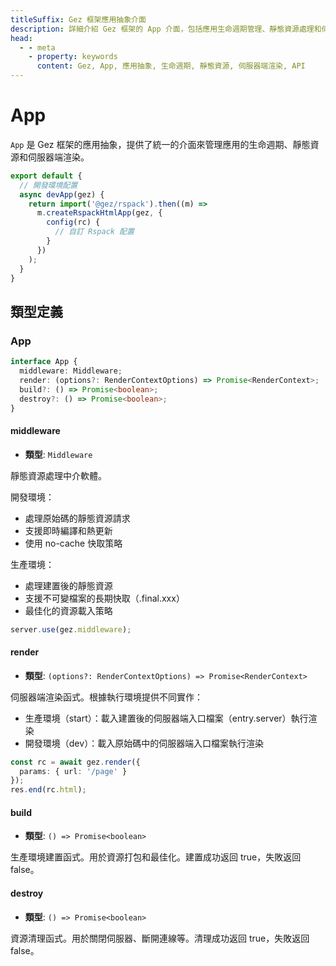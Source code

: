 ```yaml
---
titleSuffix: Gez 框架應用抽象介面
description: 詳細介紹 Gez 框架的 App 介面，包括應用生命週期管理、靜態資源處理和伺服器端渲染功能，幫助開發者理解和使用應用核心功能。
head:
  - - meta
    - property: keywords
      content: Gez, App, 應用抽象, 生命週期, 靜態資源, 伺服器端渲染, API
---
```


# App

`App` 是 Gez 框架的應用抽象，提供了統一的介面來管理應用的生命週期、靜態資源和伺服器端渲染。

```ts title="entry.node.ts"
export default {
  // 開發環境配置
  async devApp(gez) {
    return import('@gez/rspack').then((m) =>
      m.createRspackHtmlApp(gez, {
        config(rc) {
          // 自訂 Rspack 配置
        }
      })
    );
  }
}
```

## 類型定義
### App

```ts
interface App {
  middleware: Middleware;
  render: (options?: RenderContextOptions) => Promise<RenderContext>;
  build?: () => Promise<boolean>;
  destroy?: () => Promise<boolean>;
}
```

#### middleware

- **類型**: `Middleware`

靜態資源處理中介軟體。

開發環境：
- 處理原始碼的靜態資源請求
- 支援即時編譯和熱更新
- 使用 no-cache 快取策略

生產環境：
- 處理建置後的靜態資源
- 支援不可變檔案的長期快取（.final.xxx）
- 最佳化的資源載入策略

```ts
server.use(gez.middleware);
```

#### render

- **類型**: `(options?: RenderContextOptions) => Promise<RenderContext>`

伺服器端渲染函式。根據執行環境提供不同實作：
- 生產環境（start）：載入建置後的伺服器端入口檔案（entry.server）執行渲染
- 開發環境（dev）：載入原始碼中的伺服器端入口檔案執行渲染

```ts
const rc = await gez.render({
  params: { url: '/page' }
});
res.end(rc.html);
```

#### build

- **類型**: `() => Promise<boolean>`

生產環境建置函式。用於資源打包和最佳化。建置成功返回 true，失敗返回 false。

#### destroy

- **類型**: `() => Promise<boolean>`

資源清理函式。用於關閉伺服器、斷開連線等。清理成功返回 true，失敗返回 false。
